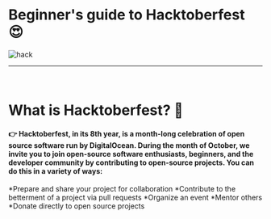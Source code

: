 # Beginner's guide to Hacktoberfest 😍
![hack](https://user-images.githubusercontent.com/61057666/135253939-df4c0569-9ea6-49ae-b53c-63c797933b30.png)

<hr>

<br>

# What is Hacktoberfest? 🤨<br>

#### 👉 Hacktoberfest, in its 8th year, is a month-long celebration of open source software run by DigitalOcean. During the month of October, we invite you to join open-source software enthusiasts, beginners, and the developer community by contributing to open-source projects. You can do this in a variety of ways:<br>

*Prepare and share your project for collaboration
*Contribute to the betterment of a project via pull requests
*Organize an event
*Mentor others
*Donate directly to open source projects



